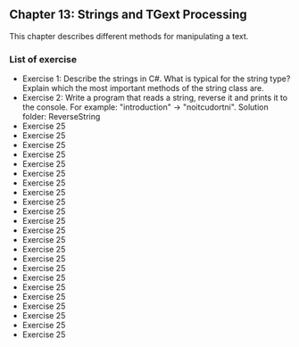 ## Chapter 13: Strings and TGext Processing
This chapter describes different methods for manipulating a text.
### List of exercise
- Exercise 1: Describe the strings in C#. What is typical for the string type? Explain which the most important methods of the string class are.
- Exercise 2: Write a program that reads a string, reverse it and prints it to the console. For example: "introduction" -> "noitcudortni".
 Solution folder: ReverseString
- Exercise 25
- Exercise 25
- Exercise 25
- Exercise 25
- Exercise 25
- Exercise 25
- Exercise 25
- Exercise 25
- Exercise 25
- Exercise 25
- Exercise 25
- Exercise 25
- Exercise 25
- Exercise 25
- Exercise 25
- Exercise 25
- Exercise 25
- Exercise 25
- Exercise 25
- Exercise 25
- Exercise 25
- Exercise 25
- Exercise 25
